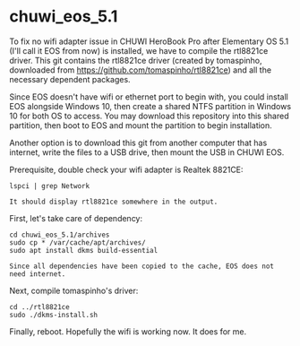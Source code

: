 # chuwi_eos_5.1

To fix no wifi adapter issue in CHUWI HeroBook Pro after Elementary OS 5.1 
(I'll call it EOS from now) is installed, we have to compile the rtl8821ce driver.
This git contains the rtl8821ce driver (created by tomaspinho, downloaded from 
https://github.com/tomaspinho/rtl8821ce) and all the necessary dependent packages.

Since EOS doesn't have wifi or ethernet port to begin with, you could
install EOS alongside Windows 10, then create a shared NTFS partition in Windows 10
for both OS to access. You may download this repository into this shared partition,
then boot to EOS and mount the partition to begin installation.

Another option is to download this git from another computer that has internet,
write the files to a USB drive, then mount the USB in CHUWI EOS.

Prerequisite, double check your wifi adapter is Realtek 8821CE:

    lspci | grep Network

    It should display rtl8821ce somewhere in the output.

First, let's take care of dependency:

    cd chuwi_eos_5.1/archives
    sudo cp * /var/cache/apt/archives/
    sudo apt install dkms build-essential         

    Since all dependencies have been copied to the cache, EOS does not need internet.

Next, compile tomaspinho's driver:
 
    cd ../rtl8821ce
    sudo ./dkms-install.sh

Finally, reboot.  Hopefully the wifi is working now.  It does for me.
    
